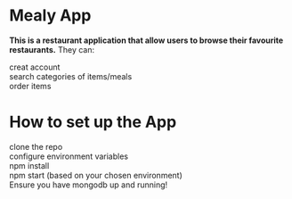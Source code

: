 # Mealy App
**This is a restaurant application that allow users to browse their favourite restaurants.** They can:<br>

creat account<br>
search  categories of items/meals<br>
order items<br>

# How to set up the  App
clone the repo<br>
configure environment variables<br>
npm install<br>
npm start (based on your chosen environment)<br>
Ensure you have mongodb up and running!